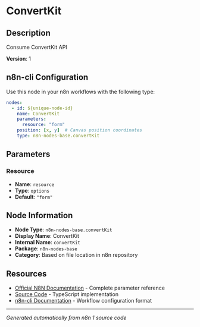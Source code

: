 # ConvertKit

## Description

Consume ConvertKit API

**Version**: 1

## n8n-cli Configuration

Use this node in your n8n workflows with the following type:

```yaml
nodes:
  - id: ${unique-node-id}
    name: ConvertKit
    parameters:
      resource: "form"
    position: [x, y]  # Canvas position coordinates
    type: n8n-nodes-base.convertKit
```

## Parameters

### Resource

- **Name**: `resource`
- **Type**: `options`
- **Default**: `"form"`


## Node Information

- **Node Type**: `n8n-nodes-base.convertKit`
- **Display Name**: ConvertKit
- **Internal Name**: `convertKit`
- **Package**: `n8n-nodes-base`
- **Category**: Based on file location in n8n repository

## Resources

- [Official N8N Documentation](https://docs.n8n.io/integrations/builtin/app-nodes/n8n-nodes-base.convertkit/) - Complete parameter reference
- [Source Code](https://github.com/n8n-io/n8n/blob/master/packages/nodes-base/nodes/ConvertKit/ConvertKit.node.ts) - TypeScript implementation
- [n8n-cli Documentation](https://github.com/edenreich/n8n-cli) - Workflow configuration format

---
*Generated automatically from n8n 1 source code*
